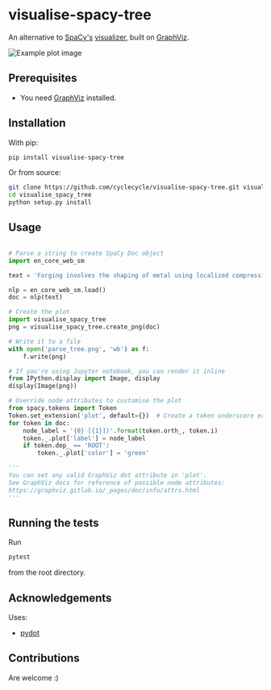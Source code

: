 # visualise-spacy-tree

An alternative to [SpaCy's](https://spacy.io) [visualizer](https://spacy.io/usage/visualizers#dep), built on [GraphViz](https://graphviz.gitlab.io/). 

![Example plot image](https://github.com/cyclecycle/visualise-spacy-tree/blob/master/visualise_spacy_tree/example_plots/custom_plot.png)

## Prerequisites

- You need [GraphViz](https://graphviz.gitlab.io/download/) installed.

## Installation

With pip:

```bash
pip install visualise-spacy-tree
```

Or from source:

```bash
git clone https://github.com/cyclecycle/visualise-spacy-tree.git visualise_spacy_tree
cd visualise_spacy_tree
python setup.py install
```

## Usage

```python

# Parse a string to create SpaCy Doc object
import en_core_web_sm

text = 'Forging involves the shaping of metal using localized compressive forces.'

nlp = en_core_web_sm.load()
doc = nlp(text)

# Create the plot
import visualise_spacy_tree
png = visualise_spacy_tree.create_png(doc)

# Write it to a file
with open('parse_tree.png', 'wb') as f:
    f.write(png)

# If you're using Jupyter notebook, you can render it inline
from IPython.display import Image, display
display(Image(png))

# Override node attributes to customise the plot
from spacy.tokens import Token
Token.set_extension('plot', default={})  # Create a token underscore extension
for token in doc:
    node_label = '{0} [{1}])'.format(token.orth_, token.i)
    token._.plot['label'] = node_label
    if token.dep_ == 'ROOT':
        token._.plot['color'] = 'green'

'''
You can set any valid GraphViz dot attribute in 'plot'.
See GraphViz docs for reference of possible node attributes:
https://graphviz.gitlab.io/_pages/doc/info/attrs.html
'''

```

## Running the tests

Run 

```bash
pytest
```

from the root directory.

## Acknowledgements

Uses:

- [pydot](https://github.com/pydot/pydot)

## Contributions

Are welcome :)